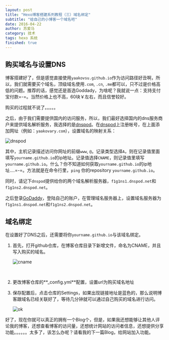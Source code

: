 ```yaml
---
layout: post
title: "Hexo博客搭建系列教程（三）域名绑定"
subtitle: "给自己的小博客一个域名吧"
date: 2016-04-22
author: 苏爱马
category: 技术
tags: hexo 系统
finished: true
---
```




##  购买域名与设置DNS
博客搭建好了，但是感觉直接使用`yaakovsu.github.io`作为访问路径好丑啊，所以，我们就需要买个域名，顶级域名使用`.com`, `.cn`, `.me`都可以，只不过是价格高低的问题。推荐的话，感觉还是首选Goddady，为啥呢？我就说一点：支持支付宝付款=-=。当然价格上也不高，60块￥左右，而且信誉较好。

购买的过程就不说了。。。。。

之后，由于我们需要提供国内的访问服务，所以，我们最好选择国内的dns服务商户来提供域名解析服务，我选择的是[dnspod](http://dnspod.cn/)。在[dnspod](http://dnspod.cn/)上注册帐号，在上面添加网址（例如：`yaakovary.com`），设置域名的映射关系：

![dnspod](http://yaakovary.com/img/blog/dnspod.png)

其中，主机记录描述访问你网址的前缀`www`, `@`。记录类型选择`A`，则在记录值里面填写`yourname.github.io`的ip地址。记录值选择`CNAME`，则记录值里填写`yourname.github.io`。什么？你不知道如何获取`yourname.github.io`的ip地址....=-=。方法就是在命令行里，`ping`  你的repository `yourname.github.io`。



同时，请记下`dnspod`提供给你的两个域名解析服务器，`f1g1ns1.dnspod.net`和`f1g1ns2.dnspod.net`。

之后登录[GoDaddy](https://sg.godaddy.com/zh/)，登陆自己的账户，在管理域名服务器上，设置域名服务器为`f1g1ns1.dnspod.net`和`f1g1ns2.dnspod.net`。



##  域名绑定

在设置好了DNS之后，还需要将你`yourname.github.io`与该域名绑定。

1. 首先，打开github仓库，在博客仓库目录下新增文件，命名为CNAME，并且写入购买的域名。

   ![cname](http://yaakovary.com/img/blog/CNAME.png)

   ​

2. 更改博客仓库的**_config.yml**配置，设置url为购买域名地址

3. 保存配置后，点击仓库的Settings，如果出现链接地址是蓝色的，那么说明博客跟域名已经关联好了，等待几分钟就可以通过自己购买的域名进行访问。

   ![ok](http://yaakovary.com/img/blog/ok.png)



好了，现在你就可以真正的拥有一个Blog个，但是，如果我还想能够让其他人评论我的博客，还想查看博客的访问量，还想统计网站的访问者信息，还想提供分享功能。。。。。。太多了，该怎么办呢？请看我的下一篇Blog，给网站加入功能。



